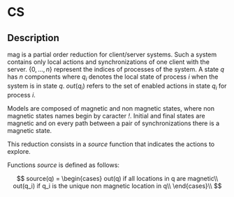 # CS

## Description 
mag is  a partial order reduction for client/server systems. Such a system contains only
 local actions and synchronizations of one client with the server. $\left\{ 0, ..., n \right\}$ 
 represent the indices of processes of the system. A state $q$ has $n$ components where $q_i$ denotes the local 
state of process $i$ when the system is in state $q$. 
$out(q_i)$ refers to the set of enabled actions in state 
$q_i$ for process $i$. 

Models are composed of magnetic and non magnetic states, where non magnetic states 
names begin by caracter *!*. Initial and final states are magnetic and on every path 
between a pair of synchronizations there is a magnetic state. 

This reduction consists in a *source* function that indicates the actions to explore.

Functions *source* is defined as follows:

$$
source(q) = 
    \begin{cases}
         out(q) if all locations in q are magnetic\\
        out(q_i) if q_i is the unique non magnetic location in q\\        
    \end{cases}\\
$$
